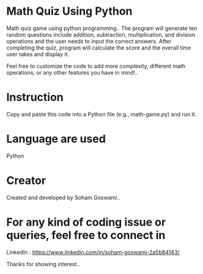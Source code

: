 # Math Quiz Using Python
Math quiz game using python programming..
The program will generate ten random questions include addition, subtraction, multiplication, and division operations and the user needs to input the correct answers. After completing the quiz, program will calculate the score and the overall time user takes and display it.  

Feel free to customize the code to add more complexity, different math operations, or any other features you have in mind!..  

# Instruction
Copy and paste this code into a Python file (e.g., math-game.py) and run it.  

# Language are used
Python  

# Creator
Created and developed by Soham Goswami..

# For any kind of coding issue or queries, feel free to connect in
LinkedIn : https://www.linkedin.com/in/soham-goswami-2a5b84143/

Thanks for showing interest..
